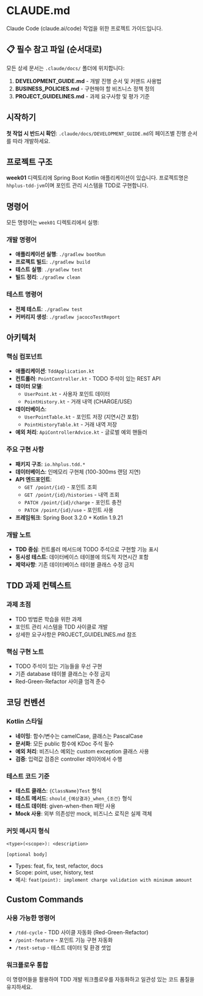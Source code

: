 # CLAUDE.md

Claude Code (claude.ai/code) 작업을 위한 프로젝트 가이드입니다.

## 📋 필수 참고 파일 (순서대로)
모든 상세 문서는 `.claude/docs/` 폴더에 위치합니다:

1. **DEVELOPMENT_GUIDE.md** - 개발 진행 순서 및 커맨드 사용법
2. **BUSINESS_POLICIES.md** - 구현해야 할 비즈니스 정책 정의
3. **PROJECT_GUIDELINES.md** - 과제 요구사항 및 평가 기준

## 시작하기
**첫 작업 시 반드시 확인**: `.claude/docs/DEVELOPMENT_GUIDE.md`의 페이즈별 진행 순서를 따라 개발하세요.

## 프로젝트 구조

**week01** 디렉토리에 Spring Boot Kotlin 애플리케이션이 있습니다. 프로젝트명은 `hhplus-tdd-jvm`이며 포인트 관리 시스템을 TDD로 구현합니다.

## 명령어

모든 명령어는 `week01` 디렉토리에서 실행:

### 개발 명령어
- **애플리케이션 실행**: `./gradlew bootRun`
- **프로젝트 빌드**: `./gradlew build`
- **테스트 실행**: `./gradlew test`
- **빌드 정리**: `./gradlew clean`

### 테스트 명령어
- **전체 테스트**: `./gradlew test`
- **커버리지 생성**: `./gradlew jacocoTestReport`

## 아키텍처

### 핵심 컴포넌트
- **애플리케이션**: `TddApplication.kt`
- **컨트롤러**: `PointController.kt` - TODO 주석이 있는 REST API
- **데이터 모델**:
  - `UserPoint.kt` - 사용자 포인트 데이터
  - `PointHistory.kt` - 거래 내역 (CHARGE/USE)
- **데이터베이스**:
  - `UserPointTable.kt` - 포인트 저장 (지연시간 포함)
  - `PointHistoryTable.kt` - 거래 내역 저장
- **예외 처리**: `ApiControllerAdvice.kt` - 글로벌 예외 핸들러

### 주요 구현 사항
- **패키지 구조**: `io.hhplus.tdd.*`
- **데이터베이스**: 인메모리 구현체 (100-300ms 랜덤 지연)
- **API 엔드포인트**:
  - `GET /point/{id}` - 포인트 조회
  - `GET /point/{id}/histories` - 내역 조회
  - `PATCH /point/{id}/charge` - 포인트 충전
  - `PATCH /point/{id}/use` - 포인트 사용
- **프레임워크**: Spring Boot 3.2.0 + Kotlin 1.9.21

### 개발 노트
- **TDD 중심**: 컨트롤러 메서드에 TODO 주석으로 구현할 기능 표시
- **동시성 테스트**: 데이터베이스 테이블에 의도적 지연시간 포함
- **제약사항**: 기존 데이터베이스 테이블 클래스 수정 금지

## TDD 과제 컨텍스트

### 과제 초점
- TDD 방법론 학습을 위한 과제
- 포인트 관리 시스템을 TDD 사이클로 개발
- 상세한 요구사항은 PROJECT_GUIDELINES.md 참조

### 핵심 구현 노트
- TODO 주석이 있는 기능들을 우선 구현
- 기존 database 테이블 클래스는 수정 금지
- Red-Green-Refactor 사이클 엄격 준수

## 코딩 컨벤션

### Kotlin 스타일
- **네이밍**: 함수/변수는 camelCase, 클래스는 PascalCase
- **문서화**: 모든 public 함수에 KDoc 주석 필수
- **예외 처리**: 비즈니스 예외는 custom exception 클래스 사용
- **검증**: 입력값 검증은 controller 레이어에서 수행

### 테스트 코드 기준
- **테스트 클래스**: `{ClassName}Test` 형식
- **테스트 메서드**: `should_{예상결과}_when_{조건}` 형식
- **테스트 데이터**: given-when-then 패턴 사용
- **Mock 사용**: 외부 의존성만 mock, 비즈니스 로직은 실제 객체

### 커밋 메시지 형식
```
<type>(<scope>): <description>

[optional body]
```
- Types: feat, fix, test, refactor, docs
- Scope: point, user, history, test
- 예시: `feat(point): implement charge validation with minimum amount`

## Custom Commands

### 사용 가능한 명령어
- `/tdd-cycle` - TDD 사이클 자동화 (Red-Green-Refactor)
- `/point-feature` - 포인트 기능 구현 자동화
- `/test-setup` - 테스트 데이터 및 환경 셋업

### 워크플로우 통합
이 명령어들을 활용하여 TDD 개발 워크플로우를 자동화하고 일관성 있는 코드 품질을 유지하세요.